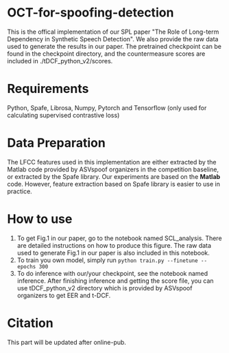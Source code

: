 # OCT-for-spoofing-detection
This is the offical implementation of our SPL paper "The Role of Long-term Dependency in Synthetic Speech Detection". We also provide the raw data used to generate the results in our paper. The pretrained checkpoint can be found in the checkpoint directory, and the countermeasure scores are included in ./tDCF_python_v2/scores. 

# Requirements
Python, Spafe, Librosa, Numpy, Pytorch and Tensorflow (only used for calculating supervised contrastive loss)

# Data Preparation
The LFCC features used in this implementation are either extracted by the Matlab code provided by ASVspoof organizers in the competition baseline, or extracted by the Spafe library. Our experiments are based on the **Matlab** code. However, feature extraction based on Spafe library is easier to use in practice.

# How to use

1. To get Fig.1 in our paper, go to the notebook named SCL_analysis. There are detailed instructions on how to produce this figure. The raw data used to generate Fig.1 in our paper is also included in this notebook.
2. To train you own model, simply run
   ```python train.py --finetune --epochs 300```
3. To do inference with our/your checkpoint, see the notebook named inference. After finishing inference and getting the score file, you can use tDCF_python_v2 directory which is provided by ASVspoof organizers to get EER and t-DCF.

# Citation
This part will be updated after online-pub.

